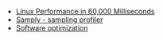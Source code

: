 - [Linux Performance in 60,000 Milliseconds](https://netflixtechblog.com/linux-performance-analysis-in-60-000-milliseconds-accc10403c55)
- [Samply - sampling profiler](https://github.com/mstange/samply)
- [Software optimization](https://www.agner.org/optimize/)